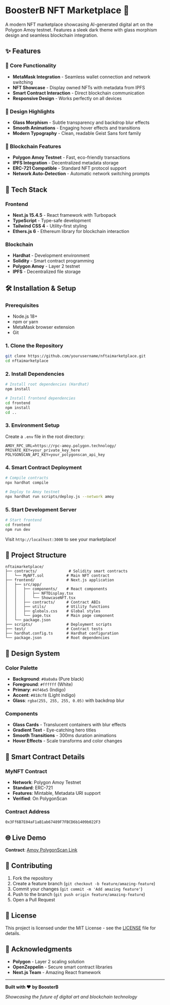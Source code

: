 # BoosterB NFT Marketplace 🎨

A modern  NFT marketplace showcasing AI-generated digital art on the Polygon Amoy testnet. Features a sleek dark theme with glass morphism design and seamless blockchain integration.

## ✨ Features

### 🎯 Core Functionality
- **MetaMask Integration** - Seamless wallet connection and network switching
- **NFT Showcase** - Display owned NFTs with metadata from IPFS
- **Smart Contract Interaction** - Direct blockchain communication
- **Responsive Design** - Works perfectly on all devices

### 🎨 Design Highlights
- **Glass Morphism** - Subtle transparency and backdrop blur effects
- **Smooth Animations** - Engaging hover effects and transitions
- **Modern Typography** - Clean, readable Geist Sans font family

### 🔗 Blockchain Features
- **Polygon Amoy Testnet** - Fast, eco-friendly transactions
- **IPFS Integration** - Decentralized metadata storage
- **ERC-721 Compatible** - Standard NFT protocol support
- **Network Auto-Detection** - Automatic network switching prompts

## 🚀 Tech Stack

### Frontend
- **Next.js 15.4.5** - React framework with Turbopack
- **TypeScript** - Type-safe development
- **Tailwind CSS 4** - Utility-first styling
- **Ethers.js 6** - Ethereum library for blockchain interaction

### Blockchain
- **Hardhat** - Development environment
- **Solidity** - Smart contract programming
- **Polygon Amoy** - Layer 2 testnet
- **IPFS** - Decentralized file storage

## 🛠 Installation & Setup

### Prerequisites
- Node.js 18+ 
- npm or yarn
- MetaMask browser extension
- Git

### 1. Clone the Repository
```bash
git clone https://github.com/yourusername/nftaimarketplace.git
cd nftaimarketplace
```

### 2. Install Dependencies
```bash
# Install root dependencies (Hardhat)
npm install

# Install frontend dependencies
cd frontend
npm install
cd ..
```

### 3. Environment Setup
Create a `.env` file in the root directory:
```env
AMOY_RPC_URL=https://rpc-amoy.polygon.technology/
PRIVATE_KEY=your_private_key_here
POLYGONSCAN_API_KEY=your_polygonscan_api_key
```

### 4. Smart Contract Deployment
```bash
# Compile contracts
npx hardhat compile

# Deploy to Amoy testnet
npx hardhat run scripts/deploy.js --network amoy
```

### 5. Start Development Server
```bash
# Start frontend
cd frontend
npm run dev
```

Visit `http://localhost:3000` to see your marketplace!

## 📁 Project Structure

```
nftaimarketplace/
├── contracts/              # Solidity smart contracts
│   └── MyNFT.sol          # Main NFT contract
├── frontend/              # Next.js application
│   ├── src/app/
│   │   ├── components/    # React components
│   │   │   ├── NFTDisplay.tsx
│   │   │   └── ShowcaseNFT.tsx
│   │   ├── contracts/     # Contract ABIs
│   │   ├── utils/         # Utility functions
│   │   ├── globals.css    # Global styles
│   │   └── page.tsx       # Main page component
│   └── package.json
├── scripts/               # Deployment scripts
├── test/                  # Contract tests
├── hardhat.config.ts      # Hardhat configuration
└── package.json           # Root dependencies
```

## 🎨 Design System

### Color Palette
- **Background**: `#0a0a0a` (Pure black)
- **Foreground**: `#ffffff` (White)
- **Primary**: `#4f46e5` (Indigo)
- **Accent**: `#818cf8` (Light indigo)
- **Glass**: `rgba(255, 255, 255, 0.05)` with backdrop blur

### Components
- **Glass Cards** - Translucent containers with blur effects
- **Gradient Text** - Eye-catching hero titles
- **Smooth Transitions** - 300ms duration animations
- **Hover Effects** - Scale transforms and color changes

## 🔧 Smart Contract Details

### MyNFT Contract
- **Network**: Polygon Amoy Testnet
- **Standard**: ERC-721
- **Features**: Mintable, Metadata URI support
- **Verified**: On PolygonScan

### Contract Address
```
0x3Ff6B7E04aF1aB1ab67489F7FBCD6b1409b022F3
```

## 🌐 Live Demo

**Contract**: [Amoy PolygonScan Link](https://amoy.polygonscan.com/address/0x3Ff6B7E04aF1aB1ab67489F7FBCD6b1409b022F3)

## 🤝 Contributing

1. Fork the repository
2. Create a feature branch (`git checkout -b feature/amazing-feature`)
3. Commit your changes (`git commit -m 'Add amazing feature'`)
4. Push to the branch (`git push origin feature/amazing-feature`)
5. Open a Pull Request

## 📄 License

This project is licensed under the MIT License - see the [LICENSE](LICENSE) file for details.

## 🙏 Acknowledgments

- **Polygon** - Layer 2 scaling solution
- **OpenZeppelin** - Secure smart contract libraries
- **Next.js Team** - Amazing React framework

---

**Built with ❤️ by BoosterB**

*Showcasing the future of digital art and blockchain technology*
